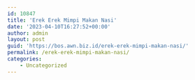 ```yaml
---
id: 10847
title: 'Erek Erek Mimpi Makan Nasi'
date: '2023-04-10T16:27:52+00:00'
author: admin
layout: post
guid: 'https://bos.awn.biz.id/erek-erek-mimpi-makan-nasi/'
permalink: /erek-erek-mimpi-makan-nasi/
categories:
    - Uncategorized
---
```



